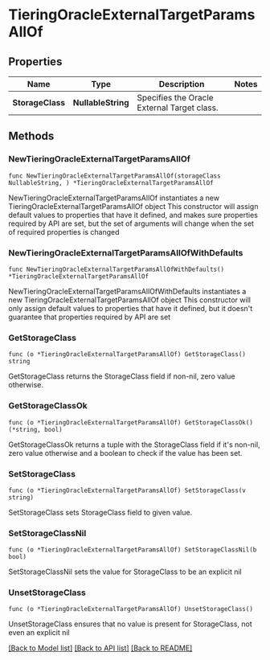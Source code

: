 # TieringOracleExternalTargetParamsAllOf

## Properties

Name | Type | Description | Notes
------------ | ------------- | ------------- | -------------
**StorageClass** | **NullableString** | Specifies the Oracle External Target class. | 

## Methods

### NewTieringOracleExternalTargetParamsAllOf

`func NewTieringOracleExternalTargetParamsAllOf(storageClass NullableString, ) *TieringOracleExternalTargetParamsAllOf`

NewTieringOracleExternalTargetParamsAllOf instantiates a new TieringOracleExternalTargetParamsAllOf object
This constructor will assign default values to properties that have it defined,
and makes sure properties required by API are set, but the set of arguments
will change when the set of required properties is changed

### NewTieringOracleExternalTargetParamsAllOfWithDefaults

`func NewTieringOracleExternalTargetParamsAllOfWithDefaults() *TieringOracleExternalTargetParamsAllOf`

NewTieringOracleExternalTargetParamsAllOfWithDefaults instantiates a new TieringOracleExternalTargetParamsAllOf object
This constructor will only assign default values to properties that have it defined,
but it doesn't guarantee that properties required by API are set

### GetStorageClass

`func (o *TieringOracleExternalTargetParamsAllOf) GetStorageClass() string`

GetStorageClass returns the StorageClass field if non-nil, zero value otherwise.

### GetStorageClassOk

`func (o *TieringOracleExternalTargetParamsAllOf) GetStorageClassOk() (*string, bool)`

GetStorageClassOk returns a tuple with the StorageClass field if it's non-nil, zero value otherwise
and a boolean to check if the value has been set.

### SetStorageClass

`func (o *TieringOracleExternalTargetParamsAllOf) SetStorageClass(v string)`

SetStorageClass sets StorageClass field to given value.


### SetStorageClassNil

`func (o *TieringOracleExternalTargetParamsAllOf) SetStorageClassNil(b bool)`

 SetStorageClassNil sets the value for StorageClass to be an explicit nil

### UnsetStorageClass
`func (o *TieringOracleExternalTargetParamsAllOf) UnsetStorageClass()`

UnsetStorageClass ensures that no value is present for StorageClass, not even an explicit nil

[[Back to Model list]](../README.md#documentation-for-models) [[Back to API list]](../README.md#documentation-for-api-endpoints) [[Back to README]](../README.md)



